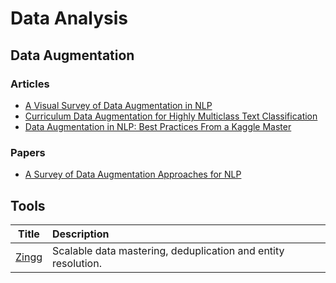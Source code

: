 # Data Analysis

## Data Augmentation 

### Articles

- [A Visual Survey of Data Augmentation in NLP](https://amitness.com/2020/05/data-augmentation-for-nlp/)
- [Curriculum Data Augmentation for Highly Multiclass Text Classification](https://www.microsoft.com/en-us/research/publication/curriculum-data-augmentation-for-highly-multiclass-text-classification/)
- [Data Augmentation in NLP: Best Practices From a Kaggle Master](https://neptune.ai/blog/data-augmentation-nlp)

### Papers

- [A Survey of Data Augmentation Approaches for NLP](https://arxiv.org/abs/2105.03075)


## Tools

| Title | Description |
| :---:         |          :--- |
|[Zingg](https://github.com/zinggAI/zingg)|Scalable data mastering, deduplication and entity resolution.|
